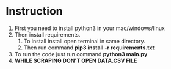 # Instruction

1. First you need to install python3 in your mac/windows/linux
2. Then install requirements.
    1. To install install open terminal in same directory.
    2. Then run command **pip3 install -r requirements.txt**
3. To run the code just run command **python3 main.py**
4. **WHILE SCRAPING DON'T OPEN DATA.CSV FILE**